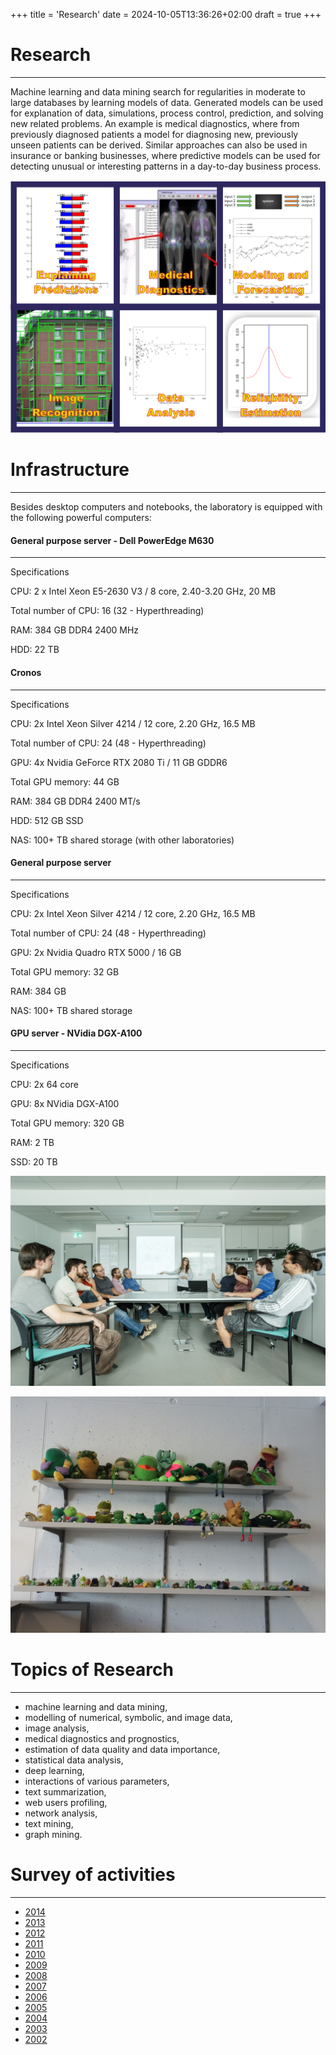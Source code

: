 +++
title = 'Research'
date = 2024-10-05T13:36:26+02:00
draft = true
+++

# Research

---

Machine learning and data mining search for regularities in moderate to large databases by learning models of data. Generated models can be used for explanation of data, simulations, process control, prediction, and solving new related problems. An example is medical diagnostics, where from previously diagnosed patients a model for diagnosing new, previously unseen patients can be derived. Similar approaches can also be used in insurance or banking businesses, where predictive models can be used for detecting unusual or interesting patterns in a day-to-day business process.

![](lkm-chart.png)

# Infrastructure

---

Besides desktop computers and notebooks, the laboratory is equipped with the following powerful computers:

#### General purpose server - Dell PowerEdge M630

---

Specifications

CPU: 2 x Intel Xeon E5-2630 V3 / 8 core, 2.40-3.20 GHz, 20 MB

Total number of CPU: 16 (32 - Hyperthreading)

RAM: 384 GB DDR4 2400 MHz

HDD: 22 TB

#### Cronos

---

Specifications

CPU: 2x Intel Xeon Silver 4214 / 12 core, 2.20 GHz, 16.5 MB

Total number of CPU: 24 (48 - Hyperthreading)

GPU: 4x Nvidia GeForce RTX 2080 Ti / 11 GB GDDR6

Total GPU memory: 44 GB

RAM: 384 GB DDR4 2400 MT/s

HDD: 512 GB SSD

NAS: 100+ TB shared storage (with other laboratories)

#### General purpose server

---

Specifications

CPU: 2x Intel Xeon Silver 4214 / 12 core, 2.20 GHz, 16.5 MB

Total number of CPU: 24 (48 - Hyperthreading)

GPU: 2x Nvidia Quadro RTX 5000 / 16 GB

Total GPU memory: 32 GB

RAM: 384 GB

NAS: 100+ TB shared storage

#### GPU server - NVidia DGX-A100

---

Specifications

CPU: 2x 64 core

GPU: 8x NVidia DGX-A100

Total GPU memory: 320 GB

RAM: 2 TB

SSD: 20 TB

![](C75T1877.JPG)

![](zabice.JPG)

# Topics of Research

---

- machine learning and data mining,
- modelling of numerical, symbolic, and image data,
- image analysis,
- medical diagnostics and prognostics,
- estimation of data quality and data importance,
- statistical data analysis,
- deep learning,
- interactions of various parameters,
- text summarization,
- web users profiling,
- network analysis,
- text mining,
- graph mining.

# Survey of activities

---

- [2014](../../../uploads/LKM%20Survey%20of%20activities%202014.pdf)
- [2013](../../../uploads/LKM%20Survey%20of%20activities%202013.pdf)
- [2012](../../../uploads/LKM%20Survey%20of%20activities%202012.pdf)
- [2011](../../../uploads/LKM%20Survey%20of%20activities%202011.pdf)
- [2010](../../../uploads/LKM%20Survey%20of%20activities%202010.pdf)
- [2009](../../../uploads/LKM%20Survey%20of%20activities%202009.pdf)
- [2008](../../../uploads/LKM%20Survey%20of%20activities%202008.pdf)
- [2007](../../../uploads/LKM%20Survey%20of%20activities%202007.pdf)
- [2006](../../../uploads/LKM%20Survey%20of%20activities%202006.pdf)
- [2005](../../../uploads/LKM%20Survey%20of%20activities%202005.pdf)
- [2004](../../../uploads/LKM%20Survey%20of%20activities%202004.pdf)
- [2003](../../../uploads/LKM%20Survey%20of%20activities%202003.pdf)
- [2002](../../../uploads/LKM%20Survey%20of%20activities%202002.pdf)
